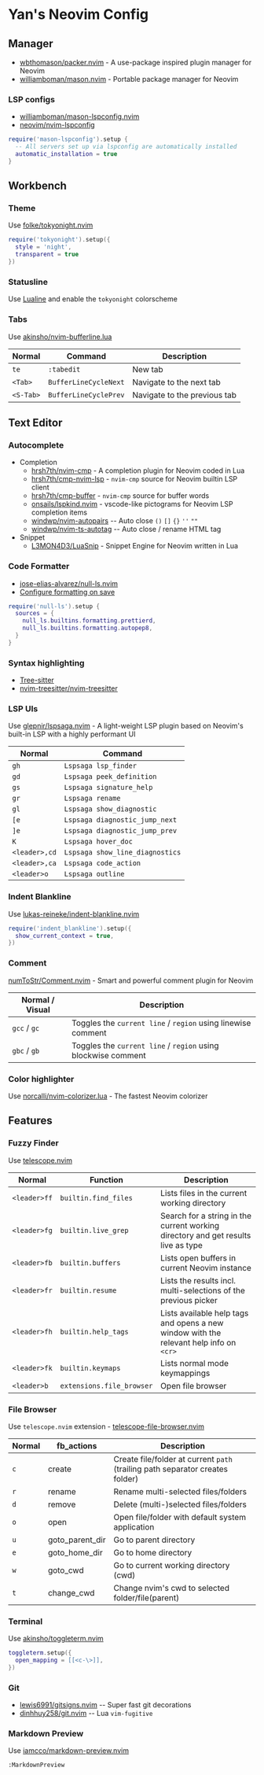 # Yan's Neovim Config

## Manager

- [wbthomason/packer.nvim](https://github.com/wbthomason/packer.nvim) - A use-package inspired plugin manager for Neovim
- [williamboman/mason.nvim](https://github.com/williamboman/mason.nvim) - Portable package manager for Neovim

### LSP configs

- [williamboman/mason-lspconfig.nvim](https://github.com/williamboman/mason-lspconfig.nvim)
- [neovim/nvim-lspconfig](https://github.com/neovim/nvim-lspconfig)

```lua
require('mason-lspconfig').setup {
  -- All servers set up via lspconfig are automatically installed
  automatic_installation = true
}
```

## Workbench

### Theme

Use [folke/tokyonight.nvim](https://github.com/folke/tokyonight.nvim)

```lua
require('tokyonight').setup({
  style = 'night',
  transparent = true
})
```

### Statusline

Use [Lualine](https://github.com/nvim-lualine/lualine.nvim) and enable the `tokyonight` colorscheme

### Tabs

Use [akinsho/nvim-bufferline.lua](https://github.com/akinsho/bufferline.nvim/tree/06eb4ad9486bd13440ffea243ea83d314f4a8e7e)

| Normal    | Command               | Description                  |
| --------- | --------------------- | ---------------------------- |
| `te`      | `:tabedit`            | New tab                      |
| `<Tab>`   | `BufferLineCycleNext` | Navigate to the next tab     |
| `<S-Tab>` | `BufferLineCyclePrev` | Navigate to the previous tab |

## Text Editor

### Autocomplete

- Completion
  - [hrsh7th/nvim-cmp](https://github.com/hrsh7th/nvim-cmp) - A completion plugin for Neovim coded in Lua
  - [hrsh7th/cmp-nvim-lsp](https://github.com/hrsh7th/cmp-nvim-lsp) - `nvim-cmp` source for Neovim builtin LSP client
  - [hrsh7th/cmp-buffer](https://github.com/hrsh7th/cmp-buffer) - `nvim-cmp` source for buffer words
  - [onsails/lspkind.nvim](https://github.com/onsails/lspkind.nvim) - vscode-like pictograms for Neovim LSP completion items
  - [windwp/nvim-autopairs](https://github.com/windwp/nvim-autopairs) -- Auto close `()` `[]` `{}` `''` `""`
  - [windwp/nvim-ts-autotag](https://github.com/windwp/nvim-ts-autotag) -- Auto close / rename HTML tag
- Snippet
  - [L3MON4D3/LuaSnip](https://github.com/L3MON4D3/LuaSnip) - Snippet Engine for Neovim written in Lua

### Code Formatter

- [jose-elias-alvarez/null-ls.nvim](https://github.com/jose-elias-alvarez/null-ls.nvim)
- [Configure formatting on save](https://github.com/jose-elias-alvarez/null-ls.nvim/wiki/Formatting-on-save)

```lua
require('null-ls').setup {
  sources = {
    null_ls.builtins.formatting.prettierd,
    null_ls.builtins.formatting.autopep8,
  }
}
```

### Syntax highlighting

- [Tree-sitter](https://tree-sitter.github.io/tree-sitter/)
- [nvim-treesitter/nvim-treesitter](https://github.com/nvim-treesitter/nvim-treesitter)

### LSP UIs

Use [glepnir/lspsaga.nvim](https://github.com/glepnir/lspsaga.nvim) - A light-weight LSP plugin based on Neovim's built-in LSP with a highly performant UI

| Normal        | Command                         |
| ------------- | ------------------------------- |
| `gh`          | `Lspsaga lsp_finder`            |
| `gd`          | `Lspsaga peek_definition`       |
| `gs`          | `Lspsaga signature_help`        |
| `gr`          | `Lspsaga rename`                |
| `gl`          | `Lspsaga show_diagnostic`       |
| `[e`          | `Lspsaga diagnostic_jump_next`  |
| `]e`          | `Lspsaga diagnostic_jump_prev`  |
| `K`           | `Lspsaga hover_doc`             |
| `<leader>,cd` | `Lspsaga show_line_diagnostics` |
| `<leader>,ca` | `Lspsaga code_action`           |
| `<leader>o`   | `Lspsaga outline`               |

### Indent Blankline

Use [lukas-reineke/indent-blankline.nvim](https://github.com/lukas-reineke/indent-blankline.nvim)

```lua
require('indent_blankline').setup({
  show_current_context = true,
})
```

### Comment

[numToStr/Comment.nvim](https://github.com/numToStr/Comment.nvim) - Smart and powerful comment plugin for Neovim

| Normal / Visual | Description                                                   |
| --------------- | ------------------------------------------------------------- |
| `gcc` / `gc`    | Toggles the `current line` / `region` using linewise comment  |
| `gbc` / `gb`    | Toggles the `current line` / `region` using blockwise comment |

### Color highlighter

Use [norcalli/nvim-colorizer.lua](https://github.com/norcalli/nvim-colorizer.lua) - The fastest Neovim colorizer

## Features

### Fuzzy Finder

Use [telescope.nvim](https://github.com/nvim-telescope/telescope.nvim)

| Normal       | Function                  | Description                                                                            |
| ------------ | ------------------------- | -------------------------------------------------------------------------------------- |
| `<leader>ff` | `builtin.find_files`      | Lists files in the current working directory                                           |
| `<leader>fg` | `builtin.live_grep`       | Search for a string in the current working directory and get results live as type      |
| `<leader>fb` | `builtin.buffers`         | Lists open buffers in current Neovim instance                                          |
| `<leader>fr` | `builtin.resume`          | Lists the results incl. multi-selections of the previous picker                        |
| `<leader>fh` | `builtin.help_tags`       | Lists available help tags and opens a new window with the relevant help info on `<cr>` |
| `<leader>fk` | `builtin.keymaps`         | Lists normal mode keymappings                                                          |
| `<leader>b`  | `extensions.file_browser` | Open file browser                                                                      |

### File Browser

Use `telescope.nvim` extension - [telescope-file-browser.nvim](https://github.com/nvim-telescope/telescope-file-browser.nvim)

| Normal | fb_actions      | Description                                                                   |
| ------ | --------------- | ----------------------------------------------------------------------------- |
| `c`    | create          | Create file/folder at current `path` (trailing path separator creates folder) |
| `r`    | rename          | Rename multi-selected files/folders                                           |
| `d`    | remove          | Delete (multi-)selected files/folders                                         |
| `o`    | open            | Open file/folder with default system application                              |
| `u`    | goto_parent_dir | Go to parent directory                                                        |
| `e`    | goto_home_dir   | Go to home directory                                                          |
| `w`    | goto_cwd        | Go to current working directory (cwd)                                         |
| `t`    | change_cwd      | Change nvim's cwd to selected folder/file(parent)                             |

### Terminal

Use [akinsho/toggleterm.nvim](https://github.com/akinsho/toggleterm.nvim)

```lua
toggleterm.setup({
  open_mapping = [[<c-\>]],
})
```

### Git

- [lewis6991/gitsigns.nvim](https://github.com/lewis6991/gitsigns.nvim) -- Super fast git decorations
- [dinhhuy258/git.nvim](https://github.com/dinhhuy258/git.nvim) -- Lua `vim-fugitive`

### Markdown Preview

Use [iamcco/markdown-preview.nvim](https://github.com/iamcco/markdown-preview.nvim)

```shell
:MarkdownPreview
```

